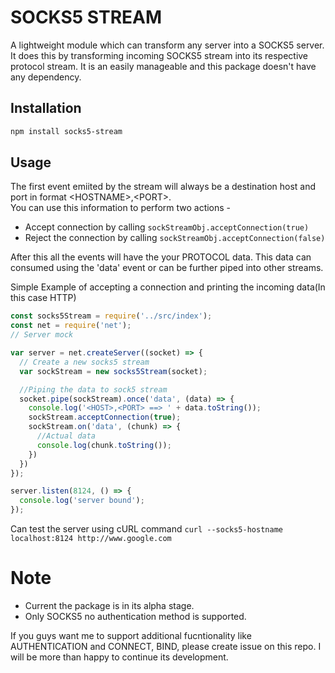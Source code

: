 # SOCKS5 STREAM
A lightweight module which can transform any server into a SOCKS5 server. It does this by transforming incoming SOCKS5 stream into its respective protocol stream. It is an easily manageable and this package doesn't have any dependency.
## Installation
```bash
npm install socks5-stream
```

## Usage

The first event emiited by the stream will always be a destination host and port in format &lt;HOSTNAME&gt;,&lt;PORT&gt;.<br>
You can use this information to perform two actions -

* Accept connection by calling `sockStreamObj.acceptConnection(true)`
* Reject the connection by calling `sockStreamObj.acceptConnection(false)`

After this all the events will have the your PROTOCOL data. This data can consumed using the 'data' event or can be further piped into other streams.

Simple Example of accepting a connection and printing the incoming data(In this case HTTP) 
```javascript
const socks5Stream = require('../src/index');
const net = require('net');
// Server mock 

var server = net.createServer((socket) => {
  // Create a new socks5 stream
  var sockStream = new socks5Stream(socket);

  //Piping the data to sock5 stream
  socket.pipe(sockStream).once('data', (data) => {
    console.log('<HOST>,<PORT> ==> ' + data.toString());
    sockStream.acceptConnection(true);
    sockStream.on('data', (chunk) => {
      //Actual data
      console.log(chunk.toString());
    })
  })
});

server.listen(8124, () => {
  console.log('server bound');
});
```

Can test the server using cURL command
`curl --socks5-hostname localhost:8124 http://www.google.com`

# Note
* Current the package is in its alpha stage.
* Only SOCKS5 no authentication method is supported.

If you guys want me to support additional fucntionality like AUTHENTICATION and CONNECT, BIND, please create issue on this repo. I will be more than happy to continue its development.  
